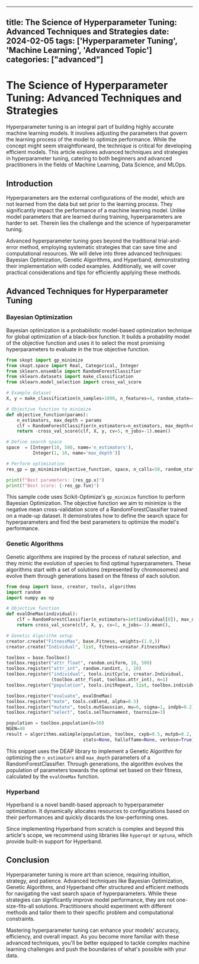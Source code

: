 
---
title: The Science of Hyperparameter Tuning: Advanced Techniques and Strategies
date: 2024-02-05
tags: ['Hyperparameter Tuning', 'Machine Learning', 'Advanced Topic']
categories: ["advanced"]
---


# The Science of Hyperparameter Tuning: Advanced Techniques and Strategies

Hyperparameter tuning is an integral part of building highly accurate machine learning models. It involves adjusting the parameters that govern the learning process of the model to optimize performance. While the concept might seem straightforward, the technique is critical for developing efficient models. This article explores advanced techniques and strategies in hyperparameter tuning, catering to both beginners and advanced practitioners in the fields of Machine Learning, Data Science, and MLOps.

## Introduction

Hyperparameters are the external configurations of the model, which are not learned from the data but set prior to the learning process. They significantly impact the performance of a machine learning model. Unlike model parameters that are learned during training, hyperparameters are harder to set. Therein lies the challenge and the science of hyperparameter tuning.

Advanced hyperparameter tuning goes beyond the traditional trial-and-error method, employing systematic strategies that can save time and computational resources. We will delve into three advanced techniques: Bayesian Optimization, Genetic Algorithms, and Hyperband, demonstrating their implementation with coded examples. Additionally, we will cover practical considerations and tips for efficiently applying these methods.

## Advanced Techniques for Hyperparameter Tuning

### Bayesian Optimization

Bayesian optimization is a probabilistic model-based optimization technique for global optimization of a black-box function. It builds a probability model of the objective function and uses it to select the most promising hyperparameters to evaluate in the true objective function.

```python
from skopt import gp_minimize
from skopt.space import Real, Categorical, Integer
from sklearn.ensemble import RandomForestClassifier
from sklearn.datasets import make_classification
from sklearn.model_selection import cross_val_score

# Example dataset
X, y = make_classification(n_samples=1000, n_features=4, random_state=42)

# Objective function to minimize
def objective_function(params):
    n_estimators, max_depth = params
    clf = RandomForestClassifier(n_estimators=n_estimators, max_depth=max_depth, random_state=42)
    return -cross_val_score(clf, X, y, cv=5, n_jobs=-1).mean()

# Define search space
space  = [Integer(10, 500, name='n_estimators'),
          Integer(1, 10, name='max_depth')]

# Perform optimization
res_gp = gp_minimize(objective_function, space, n_calls=50, random_state=0)

print(f"Best parameters: {res_gp.x}")
print(f"Best score: {-res_gp.fun}")
```

This sample code uses Scikit-Optimize's `gp_minimize` function to perform Bayesian Optimization. The objective function we aim to minimize is the negative mean cross-validation score of a RandomForestClassifier trained on a made-up dataset. It demonstrates how to define the search space for hyperparameters and find the best parameters to optimize the model's performance.

### Genetic Algorithms

Genetic algorithms are inspired by the process of natural selection, and they mimic the evolution of species to find optimal hyperparameters. These algorithms start with a set of solutions (represented by chromosomes) and evolve them through generations based on the fitness of each solution.

```python
from deap import base, creator, tools, algorithms
import random
import numpy as np

# Objective function
def evalOneMax(individual):
    clf = RandomForestClassifier(n_estimators=int(individual[0]), max_depth=int(individual[1]), random_state=42)
    return cross_val_score(clf, X, y, cv=5, n_jobs=-1).mean(),

# Genetic Algorithm setup
creator.create("FitnessMax", base.Fitness, weights=(1.0,))
creator.create("Individual", list, fitness=creator.FitnessMax)

toolbox = base.Toolbox()
toolbox.register("attr_float", random.uniform, 10, 500)
toolbox.register("attr_int", random.randint, 1, 10)
toolbox.register("individual", tools.initCycle, creator.Individual, 
                 (toolbox.attr_float, toolbox.attr_int), n=1)
toolbox.register("population", tools.initRepeat, list, toolbox.individual)

toolbox.register("evaluate", evalOneMax)
toolbox.register("mate", tools.cxBlend, alpha=0.5)
toolbox.register("mutate", tools.mutGaussian, mu=0, sigma=1, indpb=0.2)
toolbox.register("select", tools.selTournament, tournsize=3)

population = toolbox.population(n=50)
NGEN=40
result = algorithms.eaSimple(population, toolbox, cxpb=0.5, mutpb=0.2, ngen=NGEN, 
                             stats=None, halloffame=None, verbose=True)
```

This snippet uses the DEAP library to implement a Genetic Algorithm for optimizing the `n_estimators` and `max_depth` parameters of a RandomForestClassifier. Through generations, the algorithm evolves the population of parameters towards the optimal set based on their fitness, calculated by the `evalOneMax` function.

### Hyperband

Hyperband is a novel bandit-based approach to hyperparameter optimization. It dynamically allocates resources to configurations based on their performances and quickly discards the low-performing ones.

Since implementing Hyperband from scratch is complex and beyond this article's scope, we recommend using libraries like `hyperopt` or `optuna`, which provide built-in support for Hyperband.

## Conclusion

Hyperparameter tuning is more art than science, requiring intuition, strategy, and patience. Advanced techniques like Bayesian Optimization, Genetic Algorithms, and Hyperband offer structured and efficient methods for navigating the vast search space of hyperparameters. While these strategies can significantly improve model performance, they are not one-size-fits-all solutions. Practitioners should experiment with different methods and tailor them to their specific problem and computational constraints.
  
Mastering hyperparameter tuning can enhance your models' accuracy, efficiency, and overall impact. As you become more familiar with these advanced techniques, you'll be better equipped to tackle complex machine learning challenges and push the boundaries of what's possible with your data.